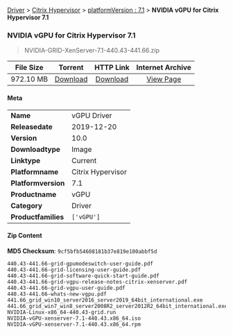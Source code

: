 
[Driver](/README.md)  >  [Citrix Hypervisor](/index/Driver/Citrix_Hypervisor.md)  >  [platformVersion : 7.1](/index/Driver/Citrix_Hypervisor/7.1.md)  >  **NVIDIA vGPU for Citrix Hypervisor 7.1**


###    NVIDIA vGPU for Citrix Hypervisor 7.1

> NVIDIA-GRID-XenServer-7.1-440.43-441.66.zip   


| **File Size** | **Torrent**  | **HTTP Link** | **Internet Archive** |
|:-------------:|:------------:|:-------------:|:--------------------:|
| 972.10 MB |  [Download](https://archive.org/download/nvgpu_NVIDIA-GRID-XenServer-7.1-440.43-441.66.zip/nvgpu_NVIDIA-GRID-XenServer-7.1-440.43-441.66.zip_archive.torrent)       | [Download](https://archive.org/compress/nvgpu_NVIDIA-GRID-XenServer-7.1-440.43-441.66.zip) | [View Page](https://archive.org/details/nvgpu_NVIDIA-GRID-XenServer-7.1-440.43-441.66.zip)       |

#### Meta

<table>
<tr><td><strong>Name</strong></td><td>vGPU Driver</td></tr>
<tr><td><strong>Releasedate</strong></td><td>2019-12-20</td></tr>
<tr><td><strong>Version</strong></td><td>10.0</td></tr>
<tr><td><strong>Downloadtype</strong></td><td>Image</td></tr>
<tr><td><strong>Linktype</strong></td><td>Current</td></tr>
<tr><td><strong>Platformname</strong></td><td>Citrix Hypervisor</td></tr>
<tr><td><strong>Platformversion</strong></td><td>7.1</td></tr>
<tr><td><strong>Productname</strong></td><td>vGPU</td></tr>
<tr><td><strong>Category</strong></td><td>Driver</td></tr>
<tr><td><strong>Productfamilies</strong></td><td><code>['vGPU']</code></td></tr>
</table>

#### Zip Content

**MD5 Checksum**: `9cf5bfb54608181b37e819e100abbf5d`

```text
440.43-441.66-grid-gpumodeswitch-user-guide.pdf
440.43-441.66-grid-licensing-user-guide.pdf
440.43-441.66-grid-software-quick-start-guide.pdf
440.43-441.66-grid-vgpu-release-notes-citrix-xenserver.pdf
440.43-441.66-grid-vgpu-user-guide.pdf
440.43-441.66-whats-new-vgpu.pdf
441.66_grid_win10_server2016_server2019_64bit_international.exe
441.66_grid_win7_win8_server2008R2_server2012R2_64bit_international.exe
NVIDIA-Linux-x86_64-440.43-grid.run
NVIDIA-vGPU-xenserver-7.1-440.43.x86_64.iso
NVIDIA-vGPU-xenserver-7.1-440.43.x86_64.rpm
```